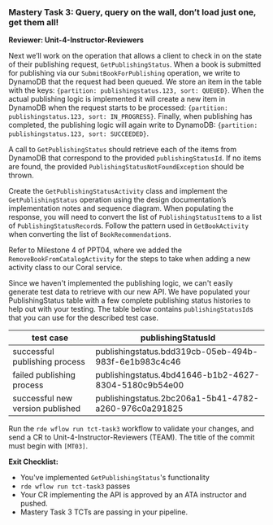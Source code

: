 ### Mastery Task 3: Query, query on the wall, don’t load just one, get them all!

**Reviewer: Unit-4-Instructor-Reviewers**

Next we’ll work on the operation that allows a client to check in on the state of their publishing request,
`GetPublishingStatus`. When a book is submitted for publishing via our `SubmitBookForPublishing` operation,
we write to DynamoDB that the request had been queued. We store an item in the table with the
keys: `{partition: publishingstatus.123, sort: QUEUED}`. When the actual publishing logic is implemented it will create
a new item in DynamoDB when the request starts to be processed: `{partition: publishingstatus.123, sort: IN_PROGRESS}`.
Finally, when publishing has completed, the publishing logic will again write to DynamoDB:
`{partition: publishingstatus.123, sort: SUCCEEDED}`.

A call to `GetPublishingStatus` should retrieve each of the items from DynamoDB that correspond to the provided
`publishingStatusId`. If no items are found, the provided `PublishingStatusNotFoundException` should be thrown.

Create the `GetPublishingStatusActivity` class and implement the `GetPublishingStatus` operation using the design
documentation’s implementation notes and sequence  diagram. When populating the response, you will need to convert
the list of `PublishingStatusItem`s to a list of  `PublishingStatusRecord`s. Follow the pattern used in
`GetBookActivity` when converting the list of `BookRecommendation`s.

Refer to Milestone 4 of PPT04, where we added the `RemoveBookFromCatalogActivity` for the steps to take when adding a
new activity class to our Coral service.

Since we haven't implemented the publishing logic, we can't easily generate test data to retrieve with our new API. We
have populated your PublishingStatus table with a few complete publishing status histories to help out with your
testing. The table below contains `publishingStatusId`s that you can use for the described test case.

|test case	|publishingStatusId	|
|---	|---	|
|successful publishing process	|publishingstatus.bdd319cb-05eb-494b-983f-6e1b983c4c46	|
|failed publishing process	|publishingstatus.4bd41646-b1b2-4627-8304-5180c9b54e00	|
|successful new version published	|publishingstatus.2bc206a1-5b41-4782-a260-976c0a291825	|

Run the `rde wflow run tct-task3` workflow to validate your changes, and send a CR to Unit-4-Instructor-Reviewers
(TEAM). The title of the commit must begin with `[MT03]`.

**Exit Checklist:**

* You've implemented `GetPublishingStatus`'s functionality
* `rde wflow run tct-task3` passes
* Your CR implementing the API is approved by an ATA instructor and pushed.
* Mastery Task 3 TCTs are passing in your pipeline.
